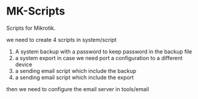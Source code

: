 # MK-Scripts

Scripts for Mikrotik.

we need to create 4 scripts in system/script

1. A system backup with a password to keep password in the backup file
2. a system export in case we need port a configuration to a different device
3. a sending email script which include the backup
4. a sending email script which include the export

then we need to configure the email server in tools/email
